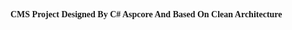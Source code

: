 <h4  style="font-family:Tahoma">
CMS Project Designed By C# Aspcore And Based On Clean Architecture 
</h1>
